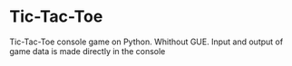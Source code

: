 # Tic-Tac-Toe
Tic-Tac-Toe console game on Python.
Whithout GUE. Input and output of game data is made directly in the console
